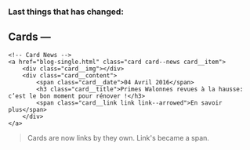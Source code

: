 ### Last things that has changed:

## Cards —

```
<!-- Card News -->
<a href="blog-single.html" class="card card--news card__item">
    <div class="card__img"></div>
    <div class="card__content">
        <span class="card__date">04 Avril 2016</span>
        <h3 class="card__title">Primes Walonnes revues à la hausse: c’est le bon moment pour rénover !</h3>
        <span class="card__link link link--arrowed">En savoir plus</span>
    </div>
</a>
```

> Cards are now links by they own. Link's became a span.